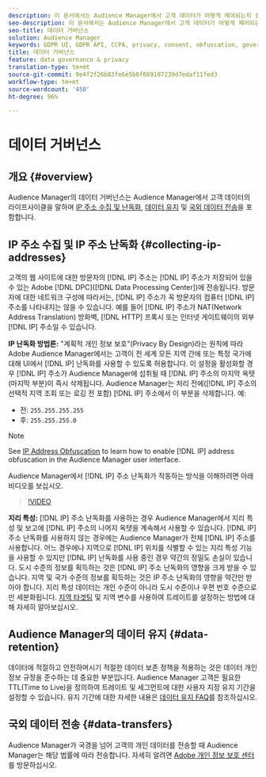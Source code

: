 ```yaml
---
description: 이 문서에서는 Audience Manager에서 고객 데이터가 어떻게 제어되는지 설명합니다.
seo-description: 이 문서에서는 Audience Manager에서 고객 데이터가 어떻게 제어되는지 설명합니다.
seo-title: 데이터 거버넌스
solution: Audience Manager
keywords: GDPR UI, GDPR API, CCPA, privacy, consent, obfuscation, governance
title: 데이터 거버넌스
feature: data governance & privacy
translation-type: tm+mt
source-git-commit: 9e4f2f26b83fe6e5b6f669107239d7edaf11fed3
workflow-type: tm+mt
source-wordcount: '458'
ht-degree: 96%

---
```



# 데이터 거버넌스

## 개요 {#overview}

Audience Manager의 데이터 거버넌스는 Audience Manager에서 고객 데이터의 라이프사이클을 말하며 [IP 주소 수집 및 난독화](data-governance.md#collecting-ip-addresses), [데이터 유지](data-governance.md#data-retention) 및 [국외 데이터 전송](data-governance.md#data-transfers)을 포함합니다.

## IP 주소 수집 및 IP 주소 난독화 {#collecting-ip-addresses}

고객의 웹 사이트에 대한 방문자의 [!DNL IP] 주소는 [!DNL IP] 주소가 저장되어 있을 수 있는 Adobe [!DNL DPC]([!DNL Data Processing Center])에 전송됩니다. 방문자에 대한 네트워크 구성에 따라서는, [!DNL IP] 주소가 꼭 방문자의 컴퓨터 [!DNL IP] 주소를 나타내지는 않을 수 있습니다. 예를 들어 [!DNL IP] 주소가 NAT(Network Address Translation) 방화벽, [!DNL HTTP] 프록시 또는 인터넷 게이트웨이의 외부 [!DNL IP] 주소일 수 있습니다.

**IP 난독화 방법론:** &quot;계획적 개인 정보 보호&quot;(Privacy By Design)라는 원칙에 따라 Adobe Audience Manager에서는 고객이 전 세계 모든 지역 간에 또는 특정 국가에 대해 UI에서 [!DNL IP] 난독화를 사용할 수 있도록 허용합니다. 이 설정을 활성화할 경우 [!DNL IP] 주소가 Audience Manager에 섭취될 때 [!DNL IP] 주소의 마지막 옥텟(마지막 부분)이 즉시 삭제됩니다. Audience Manager는 처리 전에([!DNL IP] 주소의 선택적 지역 조회 또는 로깅 전 포함) [!DNL IP] 주소에서 이 부분을 삭제합니다. 예:

* 전: `255.255.255.255`
* 후: `255.255.255.0`

>[!NOTE]
>
>See [IP Address Obfuscation](../../features/administration/ip-obfuscation.md) to learn how to enable [!DNL IP] address obfuscation in the Audience Manager user interface.

Audience Manager에서 [!DNL IP] 주소 난독화가 작동하는 방식을 이해하려면 아래 비디오를 보십시오.

>[!VIDEO](https://video.tv.adobe.com/v/27218/)

**지리 특성:** [!DNL IP] 주소 난독화를 사용하는 경우 Audience Manager에서 지리 특성 및 보고에 [!DNL IP] 주소의 나머지 옥텟을 계속해서 사용할 수 있습니다. [!DNL IP] 주소 난독화를 사용하지 않는 경우에는 Audience Manager가 전체 [!DNL IP] 주소를 사용합니다. 어느 경우에나 지역으로 [!DNL IP] 위치를 식별할 수 있는 지리 특성 기능을 사용할 수 있지만 [!DNL IP] 난독화를 사용 중인 경우 약간의 정밀도 손실이 있습니다. 도시 수준의 정보를 획득하는 것은 [!DNL IP] 주소 난독화의 영향을 크게 받을 수 있습니다. 지역 및 국가 수준의 정보를 획득하는 것은 IP 주소 난독화의 영향을 약간만 받아야 합니다. 지리 특성 데이터는 개인 수준이 아니라 도시 수준이나 우편 번호 수준으로만 세분화됩니다. [지역 타겟팅](../../features/traits/trait-geotarget-keys.md) 및 지역 변수를 사용하여 트레이트를 설정하는 방법에 대해 자세히 알아보십시오.

## Audience Manager의 데이터 유지 {#data-retention}

데이터에 적절하고 안전하며시기 적절한 데이터 보존 정책을 적용하는 것은 데이터 개인 정보 규정을 준수하는 데 중요한 부분입니다. Audience Manager 고객은 필요한 TTL(Time to Live)을 정의하여 트레이트 및 세그먼트에 대한 사용자 지정 유지 기간을 설정할 수 있습니다. 유지 기간에 대한 자세한 내용은 [데이터 유지 FAQ](../../faq/faq-privacy.md)를 참조하십시오.

## 국외 데이터 전송 {#data-transfers}

Audience Manager가 국경을 넘어 고객의 개인 데이터를 전송할 때 Audience Manager는 해당 법률에 따라 전송합니다. 자세히 알려면 [Adobe 개인 정보 보호 센터](https://www.adobe.com/kr/privacy/eudatatransfers.html)를 방문하십시오.
